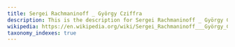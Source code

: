 ```yaml
---
title: Sergei Rachmaninoff _ György Cziffra
description: This is the description for Sergei Rachmaninoff _ György Cziffra
wikipedia: https://en.wikipedia.org/wiki/Sergei_Rachmaninoff___György_Cziffra
taxonomy_indexes: true
---
```

